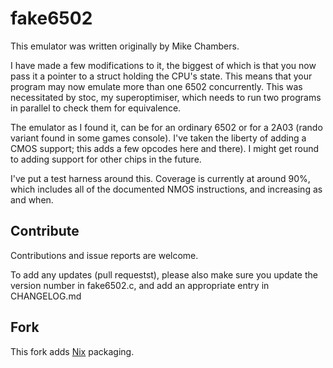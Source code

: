 # fake6502

This emulator was written originally by Mike Chambers.

I have made a few modifications to it, the biggest of which is that you now
pass it a pointer to a struct holding the CPU's state. This means that your
program may now emulate more than one 6502 concurrently. This was necessitated
by stoc, my superoptimiser, which needs to run two programs in parallel to
check them for equivalence.

The emulator as I found it, can be for an ordinary 6502 or for a 2A03 (rando
variant found in some games console). I've taken the liberty of adding a CMOS
support; this adds a few opcodes here and there). I might get round to adding
support for other chips in the future.

I've put a test harness around this. Coverage is currently at around 90%, which
includes all of the documented NMOS instructions, and increasing as and when.


## Contribute

Contributions and issue reports are welcome.

To add any updates (pull requestst), please also make sure you update
the version number in fake6502.c,
and add an appropriate entry in CHANGELOG.md

## Fork

This fork adds [Nix](https://github.com/nixos/nixpkgs) packaging.